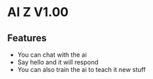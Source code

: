 # AI Z V1.00

## Features
- You can chat with the ai
- Say hello and it will respond
- You can also train the ai to teach it new stuff
